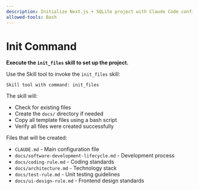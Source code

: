 ```yaml
---
description: Initialize Next.js + SQLite project with Claude Code configuration files
allowed-tools: Bash
---
```


# Init Command

**Execute the `init_files` skill to set up the project.**

Use the Skill tool to invoke the `init_files` skill:

```
Skill tool with command: init_files
```

The skill will:
- Check for existing files
- Create the `docs/` directory if needed
- Copy all template files using a bash script
- Verify all files were created successfully

Files that will be created:
- `CLAUDE.md` - Main configuration file
- `docs/software-development-lifecycle.md` - Development process
- `docs/coding-rule.md` - Coding standards
- `docs/architecture.md` - Technology stack
- `docs/test-rule.md` - Unit testing guidelines
- `docs/ui-design-rule.md` - Frontend design standards
